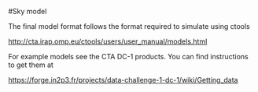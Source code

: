 #Sky model

The final model format follows the format required to simulate using ctools

http://cta.irap.omp.eu/ctools/users/user_manual/models.html

For example models see the CTA DC-1 products. You can find instructions to get them at

https://forge.in2p3.fr/projects/data-challenge-1-dc-1/wiki/Getting_data
